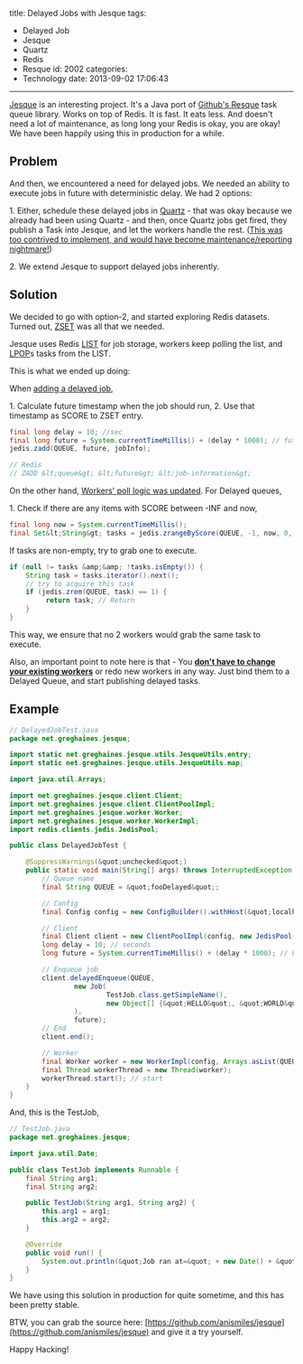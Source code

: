 title: Delayed Jobs with Jesque
tags:
  - Delayed Job
  - Jesque
  - Quartz
  - Redis
  - Resque
id: 2002
categories:
  - Technology
date: 2013-09-02 17:06:43
---

[Jesque](https://github.com/gresrun/jesque "Jesque") is an interesting project. It's a Java port of [Github's Resque](https://github.com/resque/resque "Resque") task queue library. Works on top of Redis. It is fast. It eats less. And doesn't need a lot of maintenance, as long long your Redis is okay, you are okay! We have been happily using this in production for a while.

## Problem

And then, we encountered a need for delayed jobs. We needed an ability to execute jobs in future with deterministic delay. We had 2 options:

1\. Either, schedule these delayed jobs in [Quartz](http://quartz-scheduler.org/ "Quartz") - that was okay because we already had been using Quartz - and then, once Quartz jobs get fired, they publish a Task into Jesque, and let the workers handle the rest. (<span style="text-decoration:underline;">This was too contrived to implement, and would have become maintenance/reporting nightmare!</span>)

2\. We extend Jesque to support delayed jobs inherently.

## Solution

We decided to go with option-2, and started exploring Redis datasets. Turned out, [ZSET](http://redis.io/commands#sorted_set) was all that we needed.

Jesque uses Redis [LIST](http://redis.io/commands#list) for job storage, workers keep polling the list, and [LPOP](http://redis.io/commands/lpop)s tasks from the LIST.

This is what we ended up doing:

When <u>adding a delayed job</u>,

1\. Calculate future timestamp when the job should run,
2\. Use that timestamp as SCORE to ZSET entry.

```java
final long delay = 10; //sec
final long future = System.currentTimeMillis() + (delay * 1000); // future
jedis.zadd(QUEUE, future, jobInfo); 

// Redis
// ZADD &lt;queue&gt; &lt;future&gt; &lt;job-information&gt;
```

On the other hand, <u>Workers' poll logic was updated</u>. For Delayed queues, 

1\. Check if there are any items with SCORE between -INF and now,

```java
final long now = System.currentTimeMillis();
final Set&lt;String&gt; tasks = jedis.zrangeByScore(QUEUE, -1, now, 0, 1);
```

If tasks are non-empty, try to grab one to execute. 

```java
if (null != tasks &amp;&amp; !tasks.isEmpty()) {
    String task = tasks.iterator().next();
    // try to acquire this task
    if (jedis.zrem(QUEUE, task) == 1) {
         return task; // Return
    }
}
```

This way, we ensure that no 2 workers would grab the same task to execute. 

Also, an important point to note here is that - You <u>**don't have to change your existing workers**</u> or redo new workers in any way. Just bind them to a Delayed Queue, and start publishing delayed tasks. 

## Example

```java
// DelayedJobTest.java
package net.greghaines.jesque;

import static net.greghaines.jesque.utils.JesqueUtils.entry;
import static net.greghaines.jesque.utils.JesqueUtils.map;

import java.util.Arrays;

import net.greghaines.jesque.client.Client;
import net.greghaines.jesque.client.ClientPoolImpl;
import net.greghaines.jesque.worker.Worker;
import net.greghaines.jesque.worker.WorkerImpl;
import redis.clients.jedis.JedisPool;

public class DelayedJobTest {

    @SuppressWarnings(&quot;unchecked&quot;)
    public static void main(String[] args) throws InterruptedException {
        // Queue name
        final String QUEUE = &quot;fooDelayed&quot;;

        // Config
        final Config config = new ConfigBuilder().withHost(&quot;localhost&quot;).withPort(6379).withDatabase(0).build();

        // Client
        final Client client = new ClientPoolImpl(config, new JedisPool(&quot;localhost&quot;));
        long delay = 10; // seconds
        long future = System.currentTimeMillis() + (delay * 1000); // Future timestamp

        // Enqueue job
        client.delayedEnqueue(QUEUE, 
                new Job(
                        TestJob.class.getSimpleName(), 
                        new Object[] {&quot;HELLO&quot;, &quot;WORLD&quot; } // arguments
                ), 
                future);
        // End
        client.end();

        // Worker
        final Worker worker = new WorkerImpl(config, Arrays.asList(QUEUE), map(entry(TestJob.class.getSimpleName(), TestJob.class)));
        final Thread workerThread = new Thread(worker);
        workerThread.start(); // start
    }
}
```
And, this is the TestJob,

```java
// TestJob.java
package net.greghaines.jesque;

import java.util.Date;

public class TestJob implements Runnable {
    final String arg1;
    final String arg2;

    public TestJob(String arg1, String arg2) {
        this.arg1 = arg1;
        this.arg2 = arg2;
    }

    @Override
    public void run() {
        System.out.println(&quot;Job ran at=&quot; + new Date() + &quot;, with arg1=&quot; + arg1 + &quot; and arg2=&quot; + arg2);
    }
}
```

We have using this solution in production for quite sometime, and this has been pretty stable. 

BTW, you can grab the source here: [https://github.com/anismiles/jesque](https://github.com/anismiles/jesque) and give it a try yourself. 

Happy Hacking!